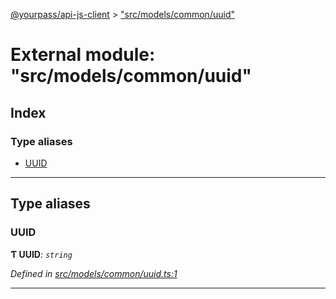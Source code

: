 [@yourpass/api-js-client](../README.md) > ["src/models/common/uuid"](../modules/_src_models_common_uuid_.md)

# External module: "src/models/common/uuid"

## Index

### Type aliases

* [UUID](_src_models_common_uuid_.md#uuid)

---

## Type aliases

<a id="uuid"></a>

###  UUID

**Ƭ UUID**: *`string`*

*Defined in [src/models/common/uuid.ts:1](https://github.com/yourpass/yourpass-api-js-client/blob/b65bebe/src/models/common/uuid.ts#L1)*

___

